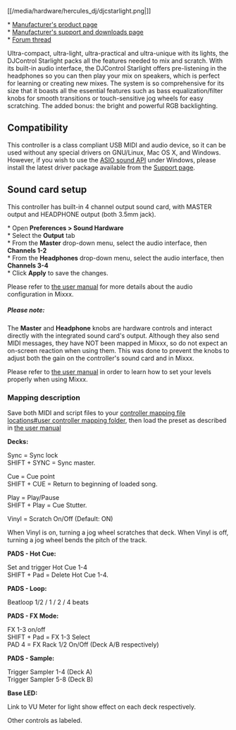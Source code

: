 [[/media/hardware/hercules_dj/djcstarlight.png|]]

\* [Manufacturer's product
page](https://www.hercules.com/en-us/product/djcontrolstarlight/)  
\* [Manufacturer's support and downloads
page](https://support.hercules.com/en/product/djcontrolstarlight-en/)  
\* [Forum
thread](https://www.mixxx.org/forums/viewtopic.php?f=7&t=12570)  

Ultra-compact, ultra-light, ultra-practical and ultra-unique with its
lights, the DJControl Starlight packs all the features needed to mix and
scratch. With its built-in audio interface, the DJControl Starlight
offers pre-listening in the headphones so you can then play your mix on
speakers, which is perfect for learning or creating new mixes. The
system is so comprehensive for its size that it boasts all the essential
features such as bass equalization/filter knobs for smooth transitions
or touch-sensitive jog wheels for easy scratching. The added bonus: the
bright and powerful RGB backlighting.

## Compatibility

This controller is a class compliant USB MIDI and audio device, so it
can be used without any special drivers on GNU/Linux, Mac OS X, and
Windows. However, if you wish to use the [ASIO sound
API](http://mixxx.org/manual/latest/chapters/configuration.html#audio-api)
under Windows, please install the latest driver package available from
the [Support
page](https://support.hercules.com/en/product/djcontrolstarlight-en//).

## Sound card setup

This controller has built-in 4 channel output sound card, with MASTER
output and HEADPHONE output (both 3.5mm jack).

\* Open **Preferences \> Sound Hardware**  
\* Select the **Output** tab  
\* From the **Master** drop-down menu, select the audio interface, then
**Channels 1-2**  
\* From the **Headphones** drop-down menu, select the audio interface,
then **Channels 3-4**  
\* Click **Apply** to save the changes.  

Please refer to [the user
manual](https://mixxx.org/manual/latest/en/chapters/example_setups.html#laptop-and-external-usb-audio-interface)
for more details about the audio configuration in Mixxx.

##### Please note:

The **Master** and **Headphone** knobs are hardware controls and
interact directly with the integrated sound card's output. Although they
also send MIDI messages, they have NOT been mapped in Mixxx, so do not
expect an on-screen reaction when using them. This was done to prevent
the knobs to adjust both the gain on the controller's sound card and in
Mixxx.

Please refer to [the user
manual](https://mixxx.org/manual/latest/en/chapters/djing_with_mixxx.html#djing-gain-staging)
in order to learn how to set your levels properly when using Mixxx.

### Mapping description

Save both MIDI and script files to your [controller mapping file
locations\#user controller mapping
folder](controller%20mapping%20file%20locations#user%20controller%20mapping%20folder),
then load the preset as described in [the user
manual](https://mixxx.org/manual/latest/en/chapters/controlling_mixxx.html#using-midi-hid-controllers)

**Decks:**

Sync = Sync lock  
SHIFT + SYNC = Sync master.  

Cue = Cue point  
SHIFT + CUE = Return to beginning of loaded song.  

Play = Play/Pause  
SHIFT + Play = Cue Stutter.  

  

Vinyl = Scratch On/Off (Default: ON)  

When Vinyl is on, turning a jog wheel scratches that deck. When Vinyl is
off, turning a jog wheel bends the pitch of the track.  
  

**PADS - Hot Cue:**  

Set and trigger Hot Cue 1-4  
SHIFT + Pad = Delete Hot Cue 1-4.  

**PADS - Loop:**  

Beatloop 1/2 / 1 / 2 / 4 beats  

**PADS - FX Mode:**  

FX 1-3 on/off  
SHIFT + Pad = FX 1-3 Select  
PAD 4 = FX Rack 1/2 On/Off (Deck A/B respectively)  
  
**PADS - Sample:**  
  
Trigger Sampler 1-4 (Deck A)  
Trigger Sampler 5-8 (Deck B)  
  
**Base LED:**  
  
Link to VU Meter for light show effect on each deck respectively.  
  
Other controls as labeled.
